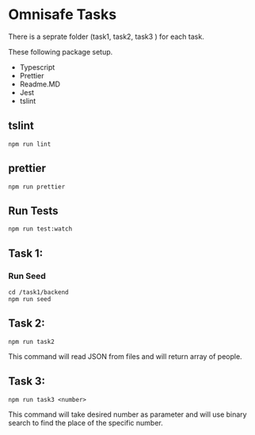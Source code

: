 # Omnisafe Tasks

There is a seprate folder (task1, task2, task3 ) for each task. 

These following package setup.
- Typescript
- Prettier
- Readme.MD
- Jest
- tslint

## tslint
```
npm run lint
```

## prettier
```
npm run prettier
```

## Run Tests
```
npm run test:watch
```

## Task 1:
### Run Seed
```
cd /task1/backend
npm run seed
```


## Task 2:
```
npm run task2
```

This command will read JSON from files and will return array of people.


## Task 3:
```
npm run task3 <number>
```

This command will take desired number as parameter and will use binary search to find the place of the specific number.

